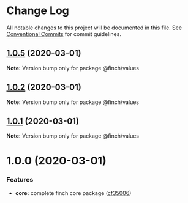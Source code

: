# Change Log

All notable changes to this project will be documented in this file.
See [Conventional Commits](https://conventionalcommits.org) for commit guidelines.

## [1.0.5](https://github.com/mseeley/finch/compare/v1.0.4...v1.0.5) (2020-03-01)

**Note:** Version bump only for package @finch/values





## [1.0.2](https://github.com/mseeley/finch/compare/v1.0.1...v1.0.2) (2020-03-01)

**Note:** Version bump only for package @finch/values





## [1.0.1](https://github.com/mseeley/finch/compare/v1.0.0...v1.0.1) (2020-03-01)

**Note:** Version bump only for package @finch/values





# 1.0.0 (2020-03-01)


### Features

* **core:** complete finch core package ([cf35006](https://github.com/mseeley/finch/commit/cf35006))
